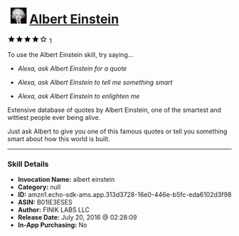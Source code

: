 # &nbsp;<img src="skill_icon" alt="Albert Einstein icon" width="36"> [Albert Einstein](http://alexa.amazon.com/#skills/amzn1.echo-sdk-ams.app.313d3728-16e0-446e-b5fc-eda6102d3f98)
![4 stars](../../images/ic_star_black_18dp_1x.png)![4 stars](../../images/ic_star_black_18dp_1x.png)![4 stars](../../images/ic_star_black_18dp_1x.png)![4 stars](../../images/ic_star_black_18dp_1x.png)![4 stars](../../images/ic_star_border_black_18dp_1x.png) 1

To use the Albert Einstein skill, try saying...

* *Alexa, ask Albert Einstein for a quote*

* *Alexa, ask Albert Einstein to tell me something smart*

* *Alexa, ask Albert Einstein to enlighten me*

Extensive database of quotes by Albert Einstein, one of the smartest and wittiest people ever being alive.

Just ask Albert to give you one of this famous quotes or tell you something smart about how this world is built.

***

### Skill Details

* **Invocation Name:** albert einstein
* **Category:** null
* **ID:** amzn1.echo-sdk-ams.app.313d3728-16e0-446e-b5fc-eda6102d3f98
* **ASIN:** B01IE3ESES
* **Author:** FINIK LABS LLC
* **Release Date:** July 20, 2016 @ 02:28:09
* **In-App Purchasing:** No
